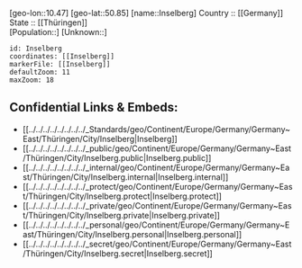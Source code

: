 ﻿---
location: [50.85,10.47] 
mapzoom: [7,12] 
mapmarker: city 
type: City
tags:
- geo/City


SpocWebEntityId: 31115
isDeleted: false
confidential: public

---
[geo-lon::10.47] 
[geo-lat::50.85] 
[name::Inselberg] 
Country :: [[Germany]]  
State :: [[Thüringen]]  
[Population::] 
[Unknown::] 


```leaflet
id: Inselberg
coordinates: [[Inselberg]] 
markerFile: [[Inselberg]] 
defaultZoom: 11 
maxZoom: 18
```


## Confidential Links & Embeds: 
- [[../../../../../../../../_Standards/geo/Continent/Europe/Germany/Germany~East/Thüringen/City/Inselberg|Inselberg]] 
- [[../../../../../../../../_public/geo/Continent/Europe/Germany/Germany~East/Thüringen/City/Inselberg.public|Inselberg.public]] 
- [[../../../../../../../../_internal/geo/Continent/Europe/Germany/Germany~East/Thüringen/City/Inselberg.internal|Inselberg.internal]] 
- [[../../../../../../../../_protect/geo/Continent/Europe/Germany/Germany~East/Thüringen/City/Inselberg.protect|Inselberg.protect]] 
- [[../../../../../../../../_private/geo/Continent/Europe/Germany/Germany~East/Thüringen/City/Inselberg.private|Inselberg.private]] 
- [[../../../../../../../../_personal/geo/Continent/Europe/Germany/Germany~East/Thüringen/City/Inselberg.personal|Inselberg.personal]] 
- [[../../../../../../../../_secret/geo/Continent/Europe/Germany/Germany~East/Thüringen/City/Inselberg.secret|Inselberg.secret]] 
